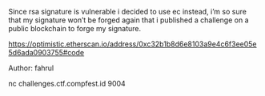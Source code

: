Since rsa signature is vulnerable i decided to use ec instead, i’m so sure that my signature won’t be forged again that i published a challenge on a public blockchain to forge my signature.

https://optimistic.etherscan.io/address/0xc32b1b8d6e8103a9e4c6f3ee05e5d6ada0903755#code

Author: fahrul

nc challenges.ctf.compfest.id 9004